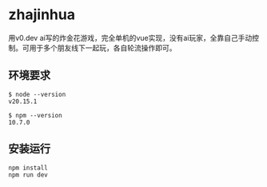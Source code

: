 # zhajinhua
用v0.dev ai写的炸金花游戏，完全单机的vue实现，没有ai玩家，全靠自己手动控制。可用于多个朋友线下一起玩，各自轮流操作即可。

## 环境要求
```shell
$ node --version
v20.15.1

$ npm --version
10.7.0
```

## 安装运行
```
npm install
npm run dev
```

